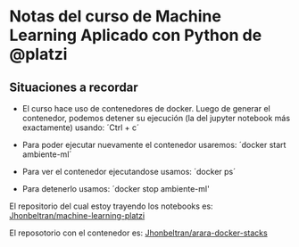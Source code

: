 # Notas del curso de Machine Learning Aplicado con Python de @platzi

## Situaciones a recordar

* El curso hace uso de contenedores de docker. Luego de generar el contenedor, podemos detener su ejecución (la del jupyter notebook más exactamente) usando: ´Ctrl + c´ 
* Para poder ejecutar nuevamente el contenedor usaremos: ´docker start ambiente-ml´
* Para ver el contenedor ejecutandose usamos: ´docker ps´

* Para detenerlo usamos: ´docker stop ambiente-ml'

El repositorio del cual estoy trayendo los notebooks es: [Jhonbeltran/machine-learning-platzi][url_fork_notebooks]

El reposotorio con el contenedor es: [Jhonbeltran/arara-docker-stacks][url_fork_container]

[url_fork_notebooks]: https://github.com/Jhonbeltran/machine-learning-platzi
[url_fork_container]: https://github.com/Jhonbeltran/arara-docker-stacks
